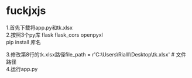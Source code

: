 # fuckjxjs
1.首先下载将app.py和tk.xlsx  
2.按照3个py库 flask flask_cors openpyxl  
pip install 库名  

3.修改第8行的tk.xlsx路径file_path = r'C:\Users\Rialll\Desktop\tk.xlsx'  # 文件路径  
4.运行app.py  

